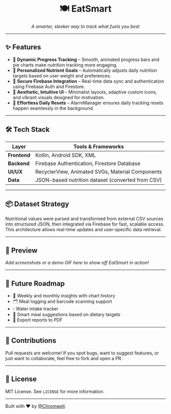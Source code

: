 
<h1 align="center">🍽️ EatSmart</h1>
<p align="center"><i>A smarter, sleeker way to track what fuels you best</i></p>

---

## ✨ Features

- 🎯 **Dynamic Progress Tracking** – Smooth, animated progress bars and pie charts make nutrition tracking more engaging.
- 🧠 **Personalized Nutrient Goals** – Automatically adjusts daily nutrition targets based on user weight and preferences.
- 🔐 **Secure Firebase Integration** – Real-time data sync and authentication using Firebase Auth and Firestore.
- 🎨 **Aesthetic, Intuitive UI** – Minimalist layouts, adaptive custom icons, and vibrant visuals designed for motivation.
- 🔁 **Effortless Daily Resets** – AlarmManager ensures daily tracking resets happen seamlessly in the background.

---

## 🛠️ Tech Stack

| Layer        | Tools & Frameworks                              |
|-------------|--------------------------------------------------|
| **Frontend**| Kotlin, Android SDK, XML                         |
| **Backend** | Firebase Authentication, Firestore Database      |
| **UI/UX**    | RecyclerView, Animated SVGs, Material Components |
| **Data**     | JSON-based nutrition dataset (converted from CSV) |

---

## 📦 Dataset Strategy

Nutritional values were parsed and transformed from external CSV sources into structured JSON, then integrated via Firebase for fast, scalable access. This architecture allows real-time updates and user-specific data retrieval.

---

## 📸 Preview

_Add screenshots or a demo GIF here to show off EatSmart in action!_

---

## 🧩 Future Roadmap

- 📆 Weekly and monthly insights with chart history  
- 🗂️ Meal logging and barcode scanning support  
- 💧 Water intake tracker  
- 🎯 Smart meal suggestions based on dietary targets  
- 🧾 Export reports to PDF  

---

## 🤝 Contributions

Pull requests are welcome! If you spot bugs, want to suggest features, or just want to collaborate, feel free to fork and open a PR.

---

## 📄 License

MIT License. See `LICENSE` for more information.

---

Built with ❤️ by [@Chromwell](https://github.com/yourusername).  
